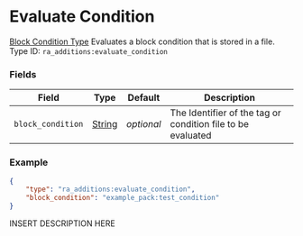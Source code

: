 # Evaluate Condition
[Block Condition Type](../block_condition_types.md)
Evaluates a block condition that is stored in a file.
Type ID: `ra_additions:evaluate_condition`
### Fields
Field | Type | Default | Description
------|------|---------|-------------
`block_condition` | [String](../data_types/string.md) | _optional_ | The Identifier of the tag or condition file to be evaluated

### Example
```json
{
    "type": "ra_additions:evaluate_condition",
    "block_condition": "example_pack:test_condition"
}```
INSERT DESCRIPTION HERE
